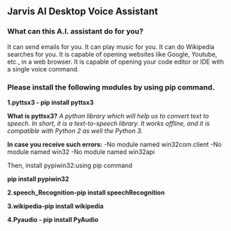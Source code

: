 ## Jarvis AI Desktop Voice Assistant 

### What can this A.I. assistant do for you?
  It can send emails for you.
  It can play music for you.
  It can do Wikipedia searches for you.
  It is capable of opening websites like Google, Youtube, etc., in a web browser.
  It is capable of opening your code editor or IDE with a single voice command.

### Please install the following modules by using pip command.

  **1.pyttsx3 - pip install pyttsx3**

  **What is pyttsx3?**
   *A python library which will help us to convert text to speech. In short, it is a text-to-speech library.
   It works offline, and it is compatible with Python 2 as well the Python 3.*

   **In case you receive such errors:** 
   -No module named win32com.client
   -No module named win32
   -No module named win32api

  Then, install pypiwin32:using pip command
  
  **pip install pypiwin32**

  **2.speech_Recognition-pip install speechRecognition**
  
  **3.wikipedia-pip install wikipedia**
  
  **4.Pyaudio - pip install PyAudio**
